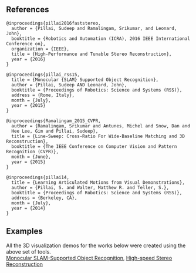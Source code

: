 
References
---

```
@inproceedings{pillai2016faststereo,
  author = {Pillai, Sudeep and Ramalingam, Srikumar, and Leonard, John},
  booktitle = {Robotics and Automation (ICRA), 2016 IEEE International Conference on},
  organization = {IEEE},
  title = {High-Performance and Tunable Stereo Reconstruction},
  year = {2016}
}
```

```
@inproceedings{pillai_rss15,
  title = {Monocular {SLAM} Supported Object Recognition},
  author = {Pillai, Sudeep AND Leonard, John},
  booktitle = {Proceedings of Robotics: Science and Systems (RSS)},
  address = {Rome, Italy},
  month = {July},
  year = {2015}
}
```

```
@inproceedings{Ramalingam_2015_CVPR,
  author = {Ramalingam, Srikumar and Antunes, Michel and Snow, Dan and
  Hee Lee, Gim and Pillai, Sudeep},
  title = {Line-Sweep: Cross-Ratio For Wide-Baseline Matching and 3D Reconstruction},
  booktitle = {The IEEE Conference on Computer Vision and Pattern Recognition (CVPR)},
  month = {June},
  year = {2015}
}
```

```
@inproceedings{pillai14,
  title = {Learning Articulated Motions from Visual Demonstrations},
  author = {Pillai, S. and Walter, Matthew R. and Teller, S.},
  booktitle = {Proceedings of Robotics: Science and Systems (RSS)},
  address = {Berkeley, CA},
  month = {July},
  year = {2014}
}
```

Examples
---
All the 3D visualization demos for the works below were created using
the above set of tools.  
[Monocular SLAM-Supported Object Recognition](https://www.youtube.com/watch?v=m6sStUk3UVk), 
[High-speed Stereo Reconstruction](http://people.csail.mit.edu/spillai/projects/fast-stereo-reconstruction/pillai_fast_stereo16.mp4)
